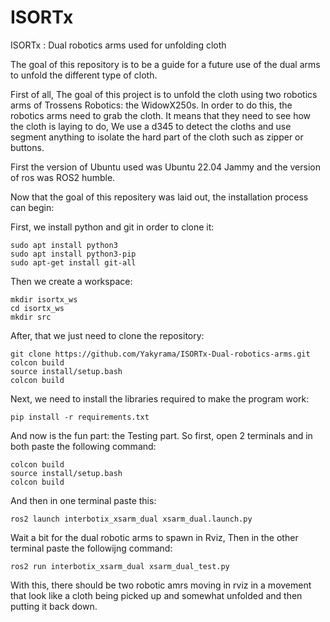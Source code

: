 # ISORTx
ISORTx : Dual robotics arms used for unfolding cloth

The goal of this repository is to be a guide for a future use of the dual arms to unfold the different type of cloth.

First of all, The goal of this project is to unfold the cloth using two robotics arms of Trossens Robotics: the WidowX250s.
In order to do this, the robotics arms need to grab the cloth. It means that they need to see how the cloth is laying to do,
We use a d345 to detect the cloths and use segment anything to isolate the hard part of the cloth such as zipper or buttons.

First the version of Ubuntu used was Ubuntu 22.04 Jammy and the version of ros was ROS2 humble.

Now that the goal of this repositery was laid out, the installation process can begin:

First, we install python and git in order to clone it:

```1st install
sudo apt install python3
sudo apt install python3-pip
sudo apt-get install git-all
```
Then we create a workspace:

```Environement and src
mkdir isortx_ws
cd isortx_ws
mkdir src
```

After, that we just need to clone the repository:

```Cloning the repo
git clone https://github.com/Yakyrama/ISORTx-Dual-robotics-arms.git
colcon build
source install/setup.bash
colcon build
```

Next, we need to install the libraries required to make the program work:

```Installing the requirements
pip install -r requirements.txt
```

And now is the fun part: the Testing part.
So first, open 2 terminals and in both paste the following command:
```
colcon build
source install/setup.bash
colcon build
```

And then in one terminal paste this:
```
ros2 launch interbotix_xsarm_dual xsarm_dual.launch.py
```
Wait a bit for the dual robotic arms to spawn in Rviz,
Then in the other terminal paste the followijng command:
```
ros2 run interbotix_xsarm_dual xsarm_dual_test.py
```
With this, there should be two robotic amrs moving in rviz in a movement that look like a cloth being picked up and somewhat unfolded and then putting it back down.
